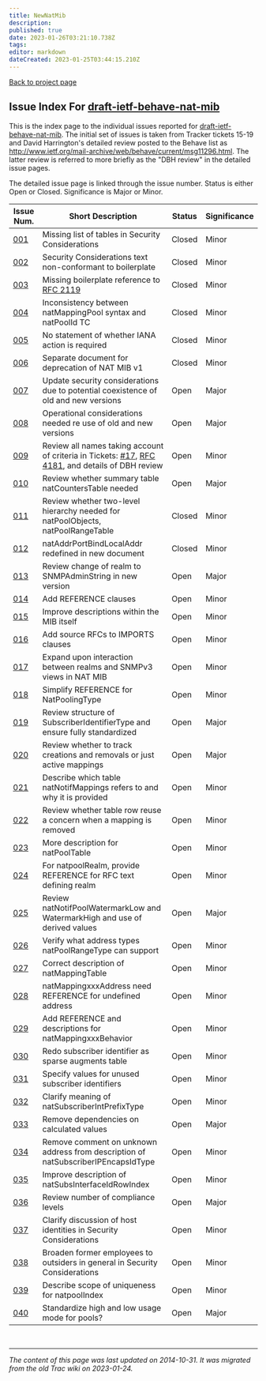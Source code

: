 ```yaml
---
title: NewNatMib
description: 
published: true
date: 2023-01-26T03:21:10.738Z
tags: 
editor: markdown
dateCreated: 2023-01-25T03:44:15.210Z
---
```


[Back to project page](/group/behave/PostIssueTracker)

## Issue Index For [draft-ietf-behave-nat-mib](http://tools.ietf.org/html/draft-ietf-behave-nat-mib)
This is the index page to the individual issues reported for [draft-ietf-behave-nat-mib](http://tools.ietf.org/html/draft-ietf-behave-nat-mib). The initial set of issues is taken from Tracker tickets 15-19 and David Harrington's detailed review posted to the Behave list as http://www.ietf.org/mail-archive/web/behave/current/msg11296.html. The latter review is referred to more briefly as the "DBH review" in the detailed issue pages.

The detailed issue page is linked through the issue number. Status is either Open or Closed. Significance is Major or Minor.

| Issue Num. | Short Description                                                                                | Status | Significance |
|------------|--------------------------------------------------------------------------------------------------|--------|--------------|
| [001](/group/behave/MibIss001)       | Missing list of tables in Security Considerations                                                | Closed | Minor        |
| [002](/group/behave/MibIss002)        | Security Considerations text non-conformant to boilerplate                                       | Closed | Minor        |
| [003](/group/behave/MibIss003)       | Missing boilerplate reference to [RFC 2119](http://tools.ietf.org/html/rfc2119)                                                        | Closed | Minor        |
| [004](/group/behave/MibIss004)        | Inconsistency between natMappingPool syntax and natPoolId TC                                     | Closed | Minor        |
| [005](/group/behave/MibIss005)        | No statement of whether IANA action is required                                                  | Closed | Minor        |
| [006](/group/behave/MibIss006)        | Separate document for deprecation of NAT MIB v1                                                  | Closed | Minor        |
| [007](/group/behave/MibIss007)        | Update security considerations due to potential coexistence of old and new versions              | Open   | Major        |
| [008](/group/behave/MibIss008)        | Operational considerations needed re use of old and new versions                                 | Open   | Major        |
| [009](/group/behave/MibIss009)        | Review all names taking account of criteria in Tickets: [#17](https://wiki.ietf.org/en/group/behave/MibIss009/ticket17), [RFC 4181](http://tools.ietf.org/html/rfc4181), and details of DBH review | Open   | Minor        |
| [010](/group/behave/MibIss010)        | Review whether summary table natCountersTable needed                                             | Open   | Major        |
| [011](/group/behave/MibIss011)       | Review whether two-level hierarchy needed for natPoolObjects, natPoolRangeTable                  | Closed | Minor        |
|[ 012](/group/behave/MibIss012)        | natAddrPortBindLocalAddr redefined in new document                                               | Closed | Minor        |
| [013](/group/behave/MibIss013)        | Review change of realm to SNMPAdminString in new version                                         | Open   | Major        |
| [014](/group/behave/MibIss014)       | Add REFERENCE clauses                                                                            | Open   | Minor        |
| [015](/group/behave/MibIss015)        | Improve descriptions within the MIB itself                                                       | Open   | Minor        |
| [016](/group/behave/MibIss016)        | Add source RFCs to IMPORTS clauses                                                               | Open   | Minor        |
| [017](/group/behave/MibIss017)       | Expand upon interaction between realms and SNMPv3 views in NAT MIB                               | Open   | Minor        |
| [018](/group/behave/MibIss018)        | Simplify REFERENCE for NatPoolingType                                                            | Open   | Minor        |
| [019](/group/behave/MibIss019)        | Review structure of SubscriberIdentifierType and ensure fully standardized                       | Open   | Major        |
| [020](/group/behave/MibIss020)        | Review whether to track creations and removals or just active mappings                           | Open   | Major        |
| [021](/group/behave/MibIss021)        | Describe which table natNotifMappings refers to and why it is provided                           | Open   | Minor        |
| [022](/group/behave/MibIss022)        | Review whether table row reuse a concern when a mapping is removed                               | Open   | Minor        |
| [023](/group/behave/MibIss023)        | More description for natPoolTable                                                                | Open   | Minor        |
| [024](/group/behave/MibIss024)        | For natpoolRealm, provide REFERENCE for RFC text defining realm                                  | Open   | Minor        |
| [025](/group/behave/MibIss025)        | Review natNotifPoolWatermarkLow and WatermarkHigh and use of derived values                      | Open   | Major        |
| [026](/group/behave/MibIss026)        | Verify what address types natPoolRangeType can support                                           | Open   | Minor        |
| [027](/group/behave/MibIss027)        | Correct description of natMappingTable                                                           | Open   | Minor        |
| [028](/group/behave/MibIss028)        | natMappingxxxAddress need REFERENCE for undefined address                                        | Open   | Minor        |
| [029](/group/behave/MibIss029)        | Add REFERENCE and descriptions for natMappingxxxBehavior                                         | Open   | Minor        |
| [030](/group/behave/MibIss030)        | Redo subscriber identifier as sparse augments table                                              | Open   | Minor        |
| [031](/group/behave/MibIss031)        | Specify values for unused subscriber identifiers                                                 | Open   | Minor        |
| [032](/group/behave/MibIss032)        | Clarify meaning of natSubscriberIntPrefixType                                                    | Open   | Minor        |
| [033](/group/behave/MibIss033)        | Remove dependencies on calculated values                                                         | Open   | Major        |
| [034](/group/behave/MibIss034)        | Remove comment on unknown address from description of natSubscriberIPEncapsIdType                | Open   | Minor        |
| [035](/group/behave/MibIss035)        | Improve description of natSubsInterfaceIdRowIndex                                                | Open   | Minor        |
| [036](/group/behave/MibIss036)        | Review number of compliance levels                                                               | Open   | Major        |
| [037](/group/behave/MibIss037)        | Clarify discussion of host identities in Security Considerations                                 | Open   | Minor        |
| [038](/group/behave/MibIss038)        | Broaden former employees to outsiders in general in Security Considerations                      | Open   | Minor        |
| [039](/group/behave/MibIss039)        | Describe scope of uniqueness for natpoolIndex                                                    | Open   | Minor        |
| [040](/group/behave/MibIss040)        | Standardize high and low usage mode for pools?                                                   | Open   | Major        |


&nbsp;
&nbsp;
&nbsp;

---

*The content of this page was last updated on 2014-10-31. It was migrated from the old Trac wiki on 2023-01-24.*